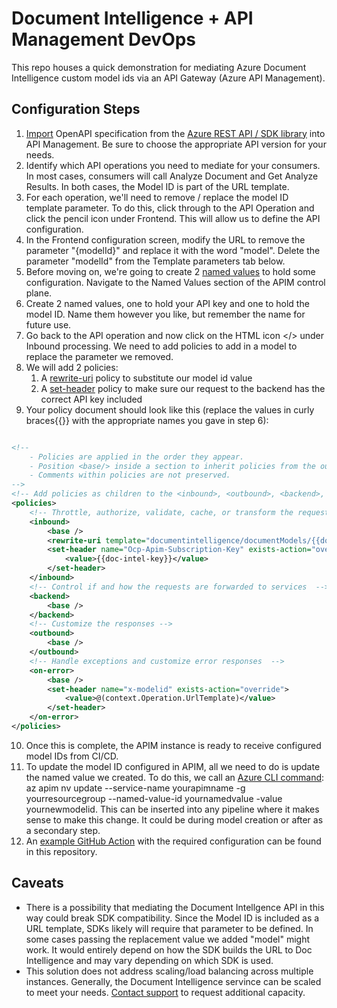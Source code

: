 # Document Intelligence + API Management DevOps

This repo houses a quick demonstration for mediating Azure Document Intelligence custom model ids via an API Gateway (Azure API Management).

## Configuration Steps

1. [Import](https://learn.microsoft.com/en-us/azure/api-management/import-api-from-oas?tabs=portal) OpenAPI specification from the [Azure REST API / SDK library](https://azure.github.io/azure-sdk/releases/latest/all/specs.html) into API Management.  Be sure to choose the appropriate API version for your needs.
2. Identify which API operations you need to mediate for your consumers.  In most cases, consumers will call Analyze Document and Get Analyze Results.  In both cases, the Model ID is part of the URL template.
3. For each operation, we'll need to remove / replace the model ID template parameter.  To do this, click through to the API Operation and click the pencil icon under Frontend.  This will allow us to define the API configuration.
4. In the Frontend configuration screen, modify the URL to remove the parameter "{modelId}" and replace it with the word "model".  Delete the parameter "modelId" from the Template parameters tab below.
5. Before moving on, we're going to create 2 [named values](https://learn.microsoft.com/en-us/azure/api-management/api-management-howto-properties?tabs=azure-portal) to hold some configuration.  Navigate to the Named Values section of the APIM control plane.
6. Create 2 named values, one to hold your API key and one to hold the model ID.  Name them however you like, but remember the name for future use.
7. Go back to the API operation and now click on the HTML icon </> under Inbound processing.  We need to add policies to add in a model to replace the parameter we removed.
8. We will add 2 policies:
    1. A [rewrite-uri](https://learn.microsoft.com/en-us/azure/api-management/rewrite-uri-policy) policy to substitute our model id value
    2. A [set-header](https://learn.microsoft.com/en-us/azure/api-management/set-header-policy) policy to make sure our request to the backend has the correct API key included
9.  Your policy document should look like this (replace the values in curly braces{{}} with the appropriate names you gave in step 6):

```xml

<!--
    - Policies are applied in the order they appear.
    - Position <base/> inside a section to inherit policies from the outer scope.
    - Comments within policies are not preserved.
-->
<!-- Add policies as children to the <inbound>, <outbound>, <backend>, and <on-error> elements -->
<policies>
    <!-- Throttle, authorize, validate, cache, or transform the requests -->
    <inbound>
        <base />
        <rewrite-uri template="documentintelligence/documentModels/{{doc-intel-model-id}}:analyze" copy-unmatched-params="true" />
        <set-header name="Ocp-Apim-Subscription-Key" exists-action="override">
            <value>{{doc-intel-key}}</value>
        </set-header>
    </inbound>
    <!-- Control if and how the requests are forwarded to services  -->
    <backend>
        <base />
    </backend>
    <!-- Customize the responses -->
    <outbound>
        <base />
    </outbound>
    <!-- Handle exceptions and customize error responses  -->
    <on-error>
        <base />
        <set-header name="x-modelid" exists-action="override">
            <value>@(context.Operation.UrlTemplate)</value>
        </set-header>
    </on-error>
</policies>

```
10. Once this is complete, the APIM instance is ready to receive configured model IDs from CI/CD.
11. To update the model ID configured in APIM, all we need to do is update the named value we created.  To do this, we call an [Azure CLI command](https://learn.microsoft.com/en-us/cli/azure/apim/nv?view=azure-cli-latest): az apim nv update --service-name yourapimname -g yourresourcegroup --named-value-id yournamedvalue -value yournewmodelid.  This can be inserted into any pipeline where it makes sense to make this change.  It could be during model creation or after as a secondary step.
12. An [example GitHub Action](https://github.com/mitulashah/demo-doc-intel-devops/blob/main/.github/workflows/update.yml) with the required configuration can be found in this repository.

## Caveats
- There is a possibility that mediating the Document Intellgence API in this way could break SDK compatibility.  Since the Model ID is included as a URL template, SDKs likely will require that parameter to be defined.  In some cases passing the replacement value we added "model" might work.  It would entirely depend on how the SDK builds the URL to Doc Intelligence and may vary depending on which SDK is used.
- This solution does not address scaling/load balancing across multiple instances.  Generally, the Document Intelligence servince can be scaled to meet your needs.  [Contact support](https://learn.microsoft.com/en-us/azure/ai-services/document-intelligence/service-limits?view=doc-intel-4.0.0#increasing-transactions-per-second-request-limit) to request additional capacity.
